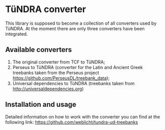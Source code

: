 # TüNDRA converter
This library is supposed to become a collection of all converters used by TüNDRA. At the moment there are only three converters have been integrated.

## Available converters
1. The original converter from TCF to TüNDRA;
2. Perseus to TüNDRA (converter for the Latin and Ancient Greek treebanks taken from the Perseus project https://github.com/PerseusDL/treebank_data);
3. Universal dependencies to TüNDRA (treebanks taken from http://universaldependencies.org)

## Installation and usage
Detailed information on how to work with the converter you can find at the following link: https://github.com/weblicht/tundra-ud-treebanks

